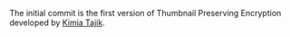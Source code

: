 The initial commit is the first version of Thumbnail Preserving Encryption developed by [Kimia Tajik](mailto:kimiatajik@gmail.com).

